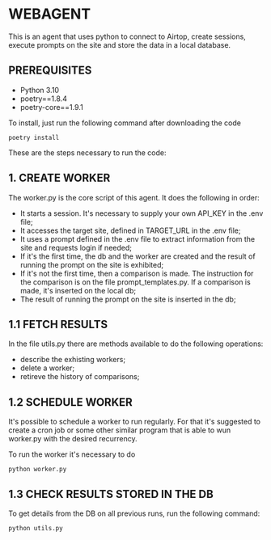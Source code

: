 # WEBAGENT

This is an agent that uses python to connect to Airtop, create sessions, execute prompts on the site and store the data in a local database.

## PREREQUISITES

- Python 3.10
- poetry==1.8.4
- poetry-core==1.9.1

To install, just run the following command after downloading the code

`poetry install`

These are the steps necessary to run the code:

## 1. CREATE WORKER

The worker.py is the core script of this agent.
It does the following in order:
- It starts a session. It's necessary to supply your own API_KEY in the .env file;
- It accesses the target site, defined in TARGET_URL in the .env file;
- It uses a prompt defined in the .env file to extract information from the site and requests login if needed;
- If it's the first time, the db and the worker are created and the result of running the prompt on the site is exhibited;
- If it's not the first time, then a comparison is made. The instruction for the comparison is on the file prompt_templates.py. If a comparison is made, it's inserted on the local db;
- The result of running the prompt on the site is inserted in the db;

## 1.1 FETCH RESULTS

In the file utils.py there are methods available to do the following operations:

- describe the exhisting workers;
- delete a worker;
- retireve the history of comparisons;

## 1.2 SCHEDULE WORKER

It's possible to schedule a worker to run regularly. For that it's suggested to create a cron job or some other similar program that is able to wun worker.py with the desired recurrency.

To run the worker it's necessary to do

`python worker.py`

## 1.3 CHECK RESULTS STORED IN THE DB

To get details from the DB on all previous runs, run the following command:

`python utils.py`
